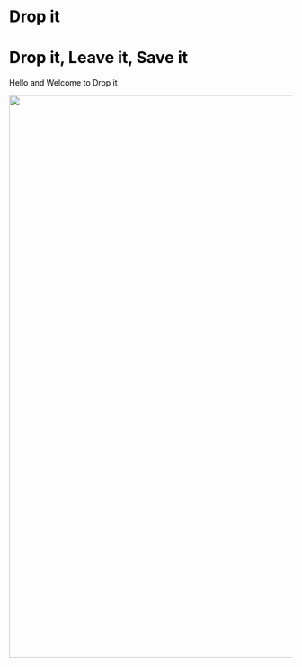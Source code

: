 <meta name="viewport" content="width=device-width, initial-scale=1">
<style>
body {
  margin: 0;
}

/* Style the header */
.header {
    background-color: lightblue;
    padding: 10px;
    text-align: center;
}
</style>
</head>
<body>

<div class="header">
  <h1>Drop it</h1>
</div>

</body>
</html>
<head>
<style>
   body {
    color: black;
  }

  h1 {
    color: blue;
}
</style>
</head>
<body>

<h1>Drop it, Leave it, Save it</h1>
<p>Hello and Welcome to Drop it </p>
<img src="https://ak6.picdn.net/shutterstock/videos/9825776/thumb/1.jpg" style="width:1000px;height:px;">
